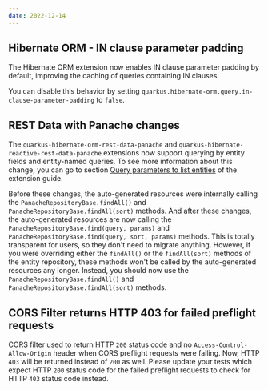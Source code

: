 ```yaml
---
date: 2022-12-14
---
```


## Hibernate ORM - IN clause parameter padding

The Hibernate ORM extension now enables IN clause parameter padding by default, improving the caching of queries containing IN clauses.

You can disable this behavior by setting `quarkus.hibernate-orm.query.in-clause-parameter-padding` to `false`.

## REST Data with Panache changes

The `quarkus-hibernate-orm-rest-data-panache` and `quarkus-hibernate-reactive-rest-data-panache` extensions now support querying by entity fields and entity-named queries. To see more information about this change, you can go to section [Query parameters to list entities](https://quarkus.io/version/main/guides/rest-data-panache#query-parameters-to-list-entities) of the extension guide.

Before these changes, the auto-generated resources were internally calling the `PanacheRepositoryBase.findAll()` and `PanacheRepositoryBase.findAll(sort)` methods. And after these changes, the auto-generated resources are now calling the `PanacheRepositoryBase.find(query, params)` and `PanacheRepositoryBase.find(query, sort, params)` methods. This is totally transparent for users, so they don't need to migrate anything. However, if you were overriding either the `findAll()` or the `findAll(sort)` methods of the entity repository, these methods won't be called by the auto-generated resources any longer. Instead, you should now use the `PanacheRepositoryBase.findAll()` and `PanacheRepositoryBase.findAll(sort)` methods.

## CORS Filter returns HTTP 403 for failed preflight requests

CORS filter used to return HTTP `200` status code and no `Access-Control-Allow-Origin` header when CORS preflight requests were failing. Now, HTTP `403` will be returned instead of `200` as well.
Please update your tests which expect HTTP `200` status code for the failed preflight requests to check for HTTP `403` status code instead.
